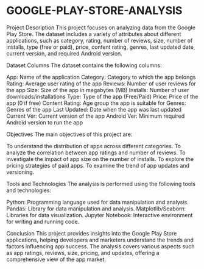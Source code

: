 # GOOGLE-PLAY-STORE-ANALYSIS

Project Description
This project focuses on analyzing data from the Google Play Store. The dataset includes a variety of attributes about different applications, such as category, rating, number of reviews, size, number of installs, type (free or paid), price, content rating, genres, last updated date, current version, and required Android version.

Dataset Columns
The dataset contains the following columns:

App: Name of the application
Category: Category to which the app belongs
Rating: Average user rating of the app
Reviews: Number of user reviews for the app
Size: Size of the app in megabytes (MB)
Installs: Number of user downloads/installations
Type: Type of the app (Free/Paid)
Price: Price of the app (0 if free)
Content Rating: Age group the app is suitable for
Genres: Genres of the app
Last Updated: Date when the app was last updated
Current Ver: Current version of the app
Android Ver: Minimum required Android version to run the app

Objectives
The main objectives of this project are:

To understand the distribution of apps across different categories.
To analyze the correlation between app ratings and number of reviews.
To investigate the impact of app size on the number of installs.
To explore the pricing strategies of paid apps.
To examine the trend of app updates and versioning.

Tools and Technologies
The analysis is performed using the following tools and technologies:

Python: Programming language used for data manipulation and analysis.
Pandas: Library for data manipulation and analysis.
Matplotlib/Seaborn: Libraries for data visualization.
Jupyter Notebook: Interactive environment for writing and running code.

Conclusion
This project provides insights into the Google Play Store applications, helping developers and marketers understand the trends and factors influencing app success. The analysis covers various aspects such as app ratings, reviews, size, pricing, and updates, offering a comprehensive view of the app market.
